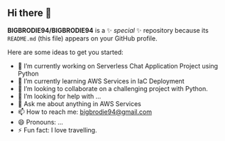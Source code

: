 ## Hi there 👋


**BIGBRODIE94/BIGBRODIE94** is a ✨ _special_ ✨ repository because its `README.md` (this file) appears on your GitHub profile.

Here are some ideas to get you started:

- 🔭 I’m currently working on Serverless Chat Application Project using Python
- 🌱 I’m currently learning AWS Services in IaC Deployment
- 👯 I’m looking to collaborate on a challenging project with Python.
- 🤔 I’m looking for help with ...
- 💬 Ask me about anything in AWS Services
- 📫 How to reach me: bigbrodie94@gmail.com
- 😄 Pronouns: ...
- ⚡ Fun fact: I love travelling.
